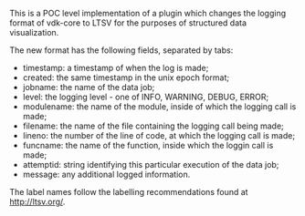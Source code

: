 This is a POC level implementation of a plugin which changes the logging format of vdk-core to LTSV for the purposes of structured data visualization.

The new format has the following fields, separated by tabs:
 * timestamp: a timestamp of when the log is made;
 * created: the same timestamp in the unix epoch format;
 * jobname: the name of the data job;
 * level: the logging level - one of INFO, WARNING, DEBUG, ERROR;
 * modulename: the name of the module, inside of which the logging call is made;
 * filename: the name of the file containing the logging call being made;
 * lineno: the number of the line of code, at which the logging call is made;
 * funcname: the name of the function, inside which the loggin call is made;
 * attemptid: string identifying this particular execution of the data job;
 * message: any additional logged information.

The label names follow the labelling recommendations found at http://ltsv.org/.
